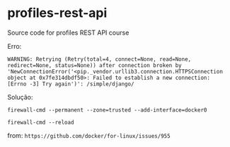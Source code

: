 # profiles-rest-api
Source code for profiles REST API course


Erro:

```WARNING: Retrying (Retry(total=4, connect=None, read=None, redirect=None, status=None)) after connection broken by 'NewConnectionError('<pip._vendor.urllib3.connection.HTTPSConnection object at 0x7fe314dbdf50>: Failed to establish a new connection: [Errno -3] Try again')': /simple/django/```

Solução:

```firewall-cmd --permanent --zone=trusted --add-interface=docker0```

```firewall-cmd --reload```

from: ```https://github.com/docker/for-linux/issues/955```
